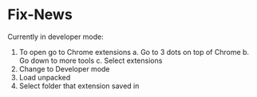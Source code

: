 # Fix-News

Currently in developer mode:
  1. To open go to Chrome extensions
    a. Go to 3 dots on top of Chrome
    b. Go down to more tools
    c. Select extensions
  2. Change to Developer mode
  3. Load unpacked
  4. Select folder that extension saved in

